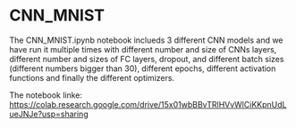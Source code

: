 # CNN_MNIST
The CNN_MNIST.ipynb notebook inclueds 3 different CNN models and we have run it multiple times with different number and size of CNNs layers, different number and sizes of FC layers, dropout, 
and different batch sizes (different numbers bigger than 30), different epochs, different activation functions and finally the different optimizers. 

The notebook linke:
https://colab.research.google.com/drive/15x01wbBBvTRlHVvWlCiKKpnUdLueJNJe?usp=sharing

